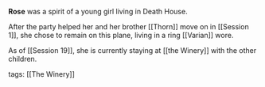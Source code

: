 **Rose** was a spirit of a young girl living in Death House.

After the party helped her and her brother [[Thorn]] move on in [[Session 1]], she chose to remain on this plane, living in a ring [[Varian]] wore. 

As of [[Session 19]], she is currently staying at [[the Winery]] with the other children.

tags: [[The Winery]]